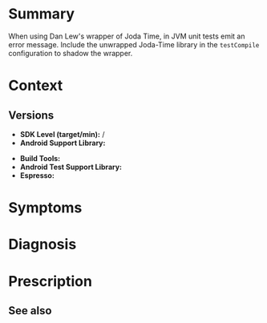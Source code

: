 # Summary

When using Dan Lew's wrapper of Joda Time, in JVM unit tests emit an error message.  Include the unwrapped Joda-Time library in the `testCompile` configuration to shadow the wrapper.

# Context

## Versions

* **SDK Level (target/min):**  /
* **Android Support Library:**
- **Build Tools:**
- **Android Test Support Library:**
- **Espresso:**

# Symptoms

# Diagnosis

# Prescription

## See also
